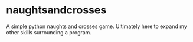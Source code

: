 # naughtsandcrosses
A simple python naughts and crosses game. Ultimately here to expand my other skills surrounding a program.
